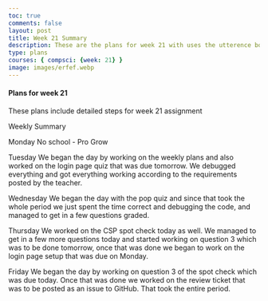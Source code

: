 ```yaml
---
toc: true
comments: false
layout: post
title: Week 21 Summary
description: These are the plans for week 21 with uses the utterence bot
type: plans
courses: { compsci: {week: 21} }
image: images/erfef.webp
---
```



#### Plans for week 21
These plans include detailed steps for week 21 assignment

Weekly Summary

Monday
No school - Pro Grow

Tuesday
We began the day by working on the weekly plans and also worked on the login page quiz that was due tomorrow. We debugged everything and got everything working according to the requirements posted by the teacher.

Wednesday
We began the day with the pop quiz and since that took the whole period we just spent the time correct and debugging the code, and managed to get in a few questions graded.

Thursday
We worked on the CSP spot check today as well. We managed to get in a few more questions today and started working on question 3 which was to be done tomorrow, once that was done we began to work on the login page setup that was due on Monday.

Friday
We began the day by working on question 3 of the spot check which was due today. Once that was done we worked on the review ticket that was to be posted as an issue to GitHub. That took the entire period.


